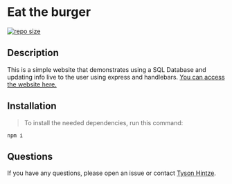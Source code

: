 # Eat the burger

[![repo size](https://img.shields.io/github/repo-size/hintzetyson/Eat-Dat-Burger)](https://github.com/hintzetyson/Eat-Dat-Burger)

## Description

This is a simple website that demonstrates using a SQL Database and updating info live to the user using express and handlebars. [You can access the website here.](https://salty-falls-49444.herokuapp.com/)

## Installation

>To install the needed dependencies, run this command:

```
npm i
```

## Questions

If you have any questions, please open an issue or contact [Tyson Hintze](https://github.com/hintzetyson).